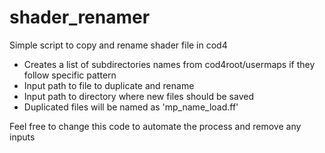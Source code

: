 # shader_renamer
Simple script to copy and rename shader file in cod4


* Creates a list of subdirectories names from cod4root/usermaps if they follow specific pattern
* Input path to file to duplicate and rename
* Input path to directory where new files should be saved
* Duplicated files will be named as 'mp_name_load.ff'


Feel free to change this code to automate the process and remove any inputs
